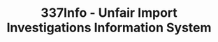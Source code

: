 ---
bigquery: https://console.cloud.google.com/bigquery?p=patents-public-data&d=usitc_investigations&page=dataset&project=sheets-management-319211
citation: US International Trade Commission 337Info Unfair Import Investigations Information
  System
contributors: US International Trade Comission
cost: None
description: US International Trade Commission 337Info Unfair Import Investigations
  Information System contains data on investigations done under Section 337. Section
  337 declares the infringement of certain statutory intellectual property rights
  and other forms of unfair competition in import trade to be unlawful practices.
  Most Section 337 investigations involve allegations of patent or registered trademark
  infringement.
documentation: FAQ and tutorial available on the site
last_edit: Mon, 04 Apr 2022 19:10:40 GMT
location: https://pubapps2.usitc.gov/337external/
maintained_by: US International Trade Comission
schema_fields: '[''respondent'', ''scheduledEndDateEvidHear'', ''startDateMarkmanHearing'',
  ''docketNo'', ''targetDate'', ''complainant'', ''teoReliefGranted'', ''finalIdOnViolationIssue'',
  ''copyrightNumbers'', ''ouiiAttorney'', ''reportingRequirements'', ''internalRemand'',
  ''teoProceedingInvolved'', ''finalDetNoViolation'', ''aljAssigned'', ''scheduledStartDateEvidHear'',
  ''finalIdOnViolationDue'', ''investigationTermDate'', ''actualStartDateEvidHear'',
  ''issueDateOtherNonFinal'', ''markmanHearing'', ''ouiiParticipation'', ''dateComplaintFiled'',
  ''teoIdDueDate'', ''invUnfairAct'', ''dateCreated'', ''actualEndDateEvidHear'',
  ''lastUpdated'', ''investigationType'', ''teoIdIssueDate'', ''title'', ''patentNumbers'',
  ''trademarkNumbers'', ''currentStatus'', ''currentActiveALJ'', ''finalDetViolation'',
  ''patentNumber'', ''investigationNo'', ''id'', ''htsNumbers'', ''dateOfPublicationFrNotice'',
  ''gcAttorney'', ''publication_number'', ''endDateMarkmanHearing'', ''cafcAppeals'']'
shortname: unfair_import_investigations
tags:
- import
- legal
- trade
timeframe: 2008-2021 (prior to 2008 downloadable as a JSON file)
title: 337Info - Unfair Import Investigations Information System
uuid: 2721f5ec-e599-4890-9265-9706719fc71e
---
